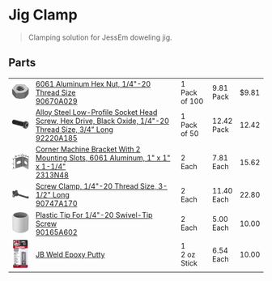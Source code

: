 # Jig Clamp

> Clamping solution for JessEm doweling jig.

## Parts

<table>
    <tr>
        <td>
            <a href="https://www.mcmaster.com/catalog/90670A029">
                <img width="100" src="./images/nut.png">
            </a>
        </td>
        <td>
            <a href="https://www.mcmaster.com/catalog/90670A029">
                6061 Aluminum Hex Nut, 1/4"-20 Thread Size<br>
                90670A029
            </a>
        </td>
        <td>
            1<br>
            Pack of 100
        </td>
        <td>
            9.81<br>
            Pack
        </td>
        <td>$9.81</td>
    </tr>
    <tr>
        <td>
            <a href="https://www.mcmaster.com/catalog/92220A185">
                <img width="100" src="./images/bolt.png">
            </a>
        </td>
        <td>
            <a href="https://www.mcmaster.com/catalog/92220A185">
                Alloy Steel Low-Profile Socket Head Screw, Hex Drive, Black Oxide, 1/4"-20 Thread Size, 3/4" Long<br>
                92220A185
            </a>
        </td>
        <td>
            1<br>
            Pack of 50
        </td>
        <td>
            12.42<br>
            Pack
        </td>
        <td>12.42</td>
    </tr>
    <tr>
        <td>
            <a href="https://www.mcmaster.com/catalog/2313N48">
                <img width="100" src="./images/bracket.png">
            </a>
        </td>
        <td>
            <a href="https://www.mcmaster.com/catalog/2313N48">
                Corner Machine Bracket With 2 Mounting Slots, 6061 Aluminum, 1" x 1" x 1-1/4"<br>
                2313N48
            </a>
        </td>
        <td>
            2<br>
            Each
        </td>
        <td>
            7.81<br>
            Each
        </td>
        <td>15.62</td>
    </tr>
    <tr>
        <td>
            <a href="https://www.mcmaster.com/catalog/90747A170">
                <img width="100" src="./images/clamp.png">
            </a>
        </td>
        <td>
            <a href="https://www.mcmaster.com/catalog/90747A170">
                Screw Clamp, 1/4"-20 Thread Size, 3-1/2" Long<br>
                90747A170
            </a>
        </td>
        <td>
            2<br>
            Each
        </td>
        <td>
            11.40<br>
            Each
        </td>
        <td>22.80</td>
    </tr>
    <tr>
        <td>
            <a href="https://www.mcmaster.com/catalog/90165A602">
                <img width="100" src="./images/tip.png">
            </a>
        </td>
        <td>
            <a href="https://www.mcmaster.com/catalog/90165A602">
                Plastic Tip For 1/4"-20 Swivel-Tip Screw<br>
                90165A602
            </a>
        <td>
            2<br>
            Each
        </td>
        <td>
            5.00<br>
            Each
        </td>
        <td>10.00</td>
    </tr>
    <tr>
        <td>
            <a href="https://amzn.com/dp/B00RN7CT2U">
                <img width="100" src="./images/putty.jpg">
            </a>
        </td>
        <td>
            <a href="https://amzn.com/dp/B00RN7CT2U">
                JB Weld Epoxy Putty
            </a>
        <td>
            1<br>
            2 oz Stick
        </td>
        <td>
            6.54<br>
            Each
        </td>
        <td>10.00</td>
    </tr>
</table>
